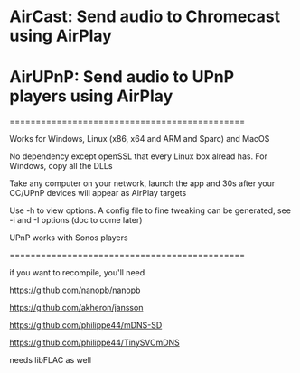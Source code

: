 # AirCast: Send audio to Chromecast using AirPlay

# AirUPnP: Send audio to UPnP players using AirPlay

=============================================

Works for Windows, Linux (x86, x64 and ARM and Sparc) and MacOS

No dependency except openSSL that every Linux box alread has. For Windows, copy all the DLLs

Take any computer on your network, launch the app and 30s after your CC/UPnP devices will appear as AirPlay targets

Use -h to view options. A config file to fine tweaking can be generated, see -i and -I options (doc to come later)

UPnP works with Sonos players

=============================================

if you want to recompile, you'll need

https://github.com/nanopb/nanopb

https://github.com/akheron/jansson

https://github.com/philippe44/mDNS-SD

https://github.com/philippe44/TinySVCmDNS

needs libFLAC as well

